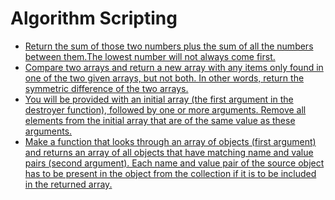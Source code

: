 # Algorithm Scripting

* [Return the sum of those two numbers plus the sum of all the numbers between them.The lowest number will not always come first.](https://github.com/amangalvedhekar/interview-preparations/blob/master/freecodecamp-algorithm-questions/sumAll.js)
* [Compare two arrays and return a new array with any items only found in one of the two given arrays, but not both. In other words, return the symmetric difference of the two arrays.](https://github.com/amangalvedhekar/interview-preparations/blob/master/freecodecamp-algorithm-questions/diffArray.js)
* [You will be provided with an initial array (the first argument in the destroyer function), followed by one or more arguments. Remove all elements from the initial array that are of the same value as these arguments.](https://github.com/amangalvedhekar/interview-preparations/blob/master/freecodecamp-algorithm-questions/seekAndDestroy.js)
* [Make a function that looks through an array of objects (first argument) and returns an array of all objects that have matching name and value pairs (second argument). Each name and value pair of the source object has to be present in the object from the collection if it is to be included in the returned array.](https://github.com/amangalvedhekar/interview-preparations/blob/master/freecodecamp-algorithm-questions/whatIsInAName.js)